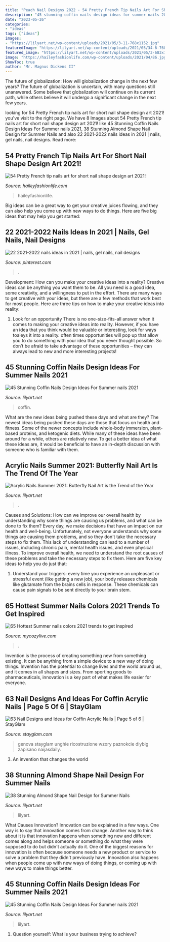 ```yaml
---
title: "Peach Nail Designs 2022 - 54 Pretty French Tip Nails Art For Short Nail Shape Design Art 2021!"
description: "45 stunning coffin nails design ideas for summer nails 2021"
date: "2023-05-26"
categories:
- "ideas"
tags: ["ideas"]
images:
- "https://lilyart.net/wp-content/uploads/2021/05/3-11-768x1152.jpg"
featuredImage: "https://lilyart.net/wp-content/uploads/2021/05/34-6-768x1152.jpg"
featured_image: "https://lilyart.net/wp-content/uploads/2021/05/3-683x1024.jpg"
image: "https://haileyfashionlife.com/wp-content/uploads/2021/04/86.jpg"
ShowToc: true
author: "Mr. Magnus Dickens II"
---
```



The future of globalization: How will globalization change in the next few years?
The future of globalization is uncertain, with many questions still unanswered. Some believe that globalization will continue on its current path, while others believe it will undergo a significant change in the next few years.

	

		
looking for 54 Pretty French tip nails art for short nail shape design art 2021! you've visit to the right page. We have 8 Images about 54 Pretty French tip nails art for short nail shape design art 2021! like 45 Stunning Coffin Nails Design Ideas For Summer nails 2021, 38 Stunning Almond Shape Nail Design for Summer Nails and also 22 2021-2022 nails ideas in 2021 | nails, gel nails, nail designs. Read more:
		
    
## 54 Pretty French Tip Nails Art For Short Nail Shape Design Art 2021!

<img loading=lazy src="https://haileyfashionlife.com/wp-content/uploads/2021/04/86.jpg" onerror="this.onerror=null;this.src='https://tse2.mm.bing.net/th?id=OIP.2wkiAszDCwWupF18lagvYgHaLH&amp;pid=15.1';" alt="54 Pretty French tip nails art for short nail shape design art 2021!">

_Source: haileyfashionlife.com_

>haileyfashionlife. 

	

Big ideas can be a great way to get your creative juices flowing, and they can also help you come up with new ways to do things. Here are five big ideas that may help you get started: 

    
## 22 2021-2022 Nails Ideas In 2021 | Nails, Gel Nails, Nail Designs

<img loading=lazy src="https://i.pinimg.com/474x/77/ce/9f/77ce9f5fc84af42fc6c091636d6660c7.jpg" onerror="this.onerror=null;this.src='https://tse3.mm.bing.net/th?id=OIP.OOcgjdXHT9zmM1PR7y2JIwAAAA&amp;pid=15.1';" alt="22 2021-2022 nails ideas in 2021 | nails, gel nails, nail designs">

_Source: pinterest.com_

>. 

	

Development: How can you make your creative ideas into a reality?
Creative ideas can be anything you want them to be. All you need is a good idea, some creativity, and a willingness to put in the effort. There are many ways to get creative with your ideas, but there are a few methods that work best for most people. Here are three tips on how to make your creative ideas into reality:
1. Look for an opportunity
There is no one-size-fits-all answer when it comes to making your creative ideas into reality. However, if you have an idea that you think would be valuable or interesting, look for ways toaleys it into a reality. often times opportunities will pop up that allow you to do something with your idea that you never thought possible. So don’t be afraid to take advantage of these opportunities – they can always lead to new and more interesting projects!

    
## 45 Stunning Coffin Nails Design Ideas For Summer Nails 2021

<img loading=lazy src="https://lilyart.net/wp-content/uploads/2021/05/34-6-768x1152.jpg" onerror="this.onerror=null;this.src='https://tse2.mm.bing.net/th?id=OIP.n87jL_RJ8tm5KZYpgDtm8AHaLH&amp;pid=15.1';" alt="45 Stunning Coffin Nails Design Ideas For Summer nails 2021">

_Source: lilyart.net_

>coffin. 

	

What are the new ideas being pushed these days and what are they?
The newest ideas being pushed these days are those that focus on health and fitness. Some of the newer concepts include whole-body immersion, plant-based proteins, and ketogenic diets. While many of these ideas have been around for a while, others are relatively new. To get a better idea of what these ideas are, it would be beneficial to have an in-depth discussion with someone who is familiar with them.

    
## Acrylic Nails Summer 2021: Butterfly Nail Art Is The Trend Of The Year

<img loading=lazy src="https://lilyart.net/wp-content/uploads/2021/06/8-1.png" onerror="this.onerror=null;this.src='https://tse1.mm.bing.net/th?id=OIP.KSAR_dCIgE_p07UjAKUioAHaLH&amp;pid=15.1';" alt="Acrylic Nails Summer 2021: Butterfly Nail Art is the Trend of the Year">

_Source: lilyart.net_

>. 

	

Causes and Solutions: How can we improve our overall health by understanding why some things are causing us problems, and what can be done to fix them?
Every day, we make decisions that have an impact on our health and well-being. Unfortunately, not everyone understands why some things are causing them problems, and so they don't take the necessary steps to fix them. This lack of understanding can lead to a number of issues, including chronic pain, mental health issues, and even physical illness. To improve overall health, we need to understand the root causes of these problems and take the necessary steps to fix them. Here are five key ideas to help you do just that: 
1) Understand your triggers: every time you experience an unpleasant or stressful event (like getting a new job), your body releases chemicals like glutamate from the brains cells in response. These chemicals can cause pain signals to be sent directly to your brain stem.

    
## 65 Hottest Summer Nails Colors 2021 Trends To Get Inspired

<img loading=lazy src="https://mycozylive.com/wp-content/uploads/2021/05/45-768x1152.jpg" onerror="this.onerror=null;this.src='https://tse3.mm.bing.net/th?id=OIP.IwG7s2ZCBAyXQsAHYhTnaAHaLH&amp;pid=15.1';" alt="65 Hottest Summer nails colors 2021 trends to get inspired">

_Source: mycozylive.com_

>. 

	

Invention is the process of creating something new from something existing. It can be anything from a simple device to a new way of doing things. Invention has the potential to change lives and the world around us, and it comes in all shapes and sizes. From sporting goods to pharmaceuticals, innovation is a key part of what makes life easier for everyone.

    
## 63 Nail Designs And Ideas For Coffin Acrylic Nails | Page 5 Of 6 | StayGlam

<img loading=lazy src="https://stayglam.com/wp-content/uploads/2020/09/Glam-and-Red-Mani.jpg" onerror="this.onerror=null;this.src='https://tse1.mm.bing.net/th?id=OIP.GSY9PtqnDfGUII8b2YAMqQHaHY&amp;pid=15.1';" alt="63 Nail Designs and Ideas for Coffin Acrylic Nails | Page 5 of 6 | StayGlam">

_Source: stayglam.com_

>genova stayglam unghie ricostruzione wzory paznokcie diybig zapisano naijasdaily. 

	

3. An invention that changes the world 

    
## 38 Stunning Almond Shape Nail Design For Summer Nails

<img loading=lazy src="https://lilyart.net/wp-content/uploads/2021/05/3-683x1024.jpg" onerror="this.onerror=null;this.src='https://tse3.mm.bing.net/th?id=OIP.qWGs5ocMBbh2lcgO64RDpwHaLG&amp;pid=15.1';" alt="38 Stunning Almond Shape Nail Design for Summer Nails">

_Source: lilyart.net_

>lilyart. 

	

What Causes Innovation?
Innovation can be explained in a few ways. One way is to say that innovation comes from change. Another way to think about it is that innovation happens when something new and different comes along and helps someone or something do what they were supposed to do but didn't actually do it. 
One of the biggest reasons for innovation is often because someone needs a new product or service to solve a problem that they didn't previously have. Innovation also happens when people come up with new ways of doing things, or coming up with new ways to make things better.

    
## 45 Stunning Coffin Nails Design Ideas For Summer Nails 2021

<img loading=lazy src="https://lilyart.net/wp-content/uploads/2021/05/3-11-768x1152.jpg" onerror="this.onerror=null;this.src='https://tse4.mm.bing.net/th?id=OIP.tK3PbAqDYs2V2jY5X6W_bgHaLH&amp;pid=15.1';" alt="45 Stunning Coffin Nails Design Ideas For Summer nails 2021">

_Source: lilyart.net_

>lilyart. 

	

1. Question yourself: What is your business trying to achieve? 

